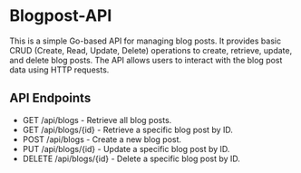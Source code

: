 # Blogpost-API
This is a simple Go-based API for managing blog posts. It provides basic CRUD (Create, Read, Update, Delete) operations to create, retrieve, update, and delete blog posts. The API allows users to interact with the blog post data using HTTP requests.

## API Endpoints
- GET /api/blogs - Retrieve all blog posts.
- GET /api/blogs/{id} - Retrieve a specific blog post by ID.
- POST /api/blogs - Create a new blog post.
- PUT /api/blogs/{id} - Update a specific blog post by ID.
- DELETE /api/blogs/{id} - Delete a specific blog post by ID.

